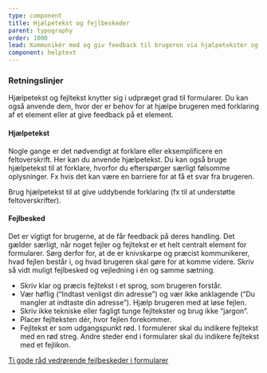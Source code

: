 ```yaml
---
type: component
title: Hjælpetekst og fejlbeskeder
parent: typography
order: 1000
lead: Kommunikér med og giv feedback til brugeren via hjælpetekster og fejlbeskeder.
component: helptext
---
```


### Retningslinjer

Hjælpetekst og fejltekst knytter sig i udpræget grad til formularer. Du kan også anvende dem, hvor der er behov for at hjælpe brugeren med forklaring af et element eller at give feedback på et element.

#### Hjælpetekst
Nogle gange er det nødvendigt at forklare eller eksemplificere en feltoverskrift. Her kan du anvende hjælpetekst. Du kan også bruge hjælpetekst til at forklare, hvorfor du efterspørger særligt følsomme oplysninger. Fx hvis det kan være en barriere for at få et svar fra brugeren.</p>

Brug hjælpetekst til at give uddybende forklaring (fx til at understøtte feltoverskrifter).

#### Fejlbesked

Det er vigtigt for brugerne, at de får feedback på deres handling. Det gælder særligt, når noget fejler og fejltekst er et helt centralt element for formularer. Sørg derfor for, at de er knivskarpe og præcist kommunikerer, hvad fejlen består i, og hvad brugeren skal gøre for at komme videre. Skriv så vidt muligt fejlbesked og vejledning i én og samme sætning.

- Skriv klar og præcis fejltekst i et sprog, som brugeren forstår.
- Vær høflig (“Indtast venligst din adresse”) og vær ikke anklagende (“Du mangler at indtaste din adresse”). Hjælp brugeren med at løse fejlen.
- Skriv ikke tekniske eller fagligt tunge fejltekster og brug ikke “jargon”.
- Placer fejlteksten dér, hvor fejlen forekommer.
- Fejltekst er som udgangspunkt rød. I formulerer skal du indikere fejltekst med en rød streg. Andre steder end i formularer skal du indikere fejltekst med et fejlikon.

<a href="https://www.nngroup.com/articles/errors-forms-design-guidelines/" class="icon-link">Ti gode råd vedrørende fejlbeskeder i formularer<svg class="icon-svg" focusable="false" aria-hidden="true" tabindex="-1"><use xlink:href="#open-in-new"></use></svg></a>

